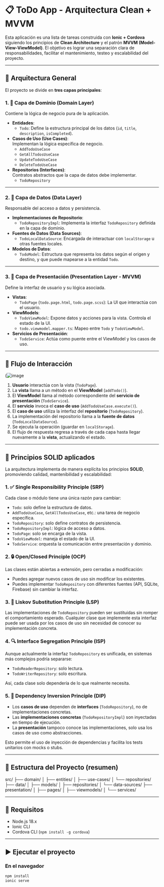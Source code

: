 # 📋 ToDo App - Arquitectura Clean + MVVM

Esta aplicación es una lista de tareas construida con **Ionic + Cordova** siguiendo los principios de **Clean Architecture** y el patrón **MVVM (Model-View-ViewModel)**. El objetivo es lograr una separación clara de responsabilidades, facilitar el mantenimiento, testeo y escalabilidad del proyecto.

---

## 🧱 Arquitectura General

El proyecto se divide en **tres capas principales**:

### 1. 🧠 Capa de Dominio (Domain Layer)

Contiene la lógica de negocio pura de la aplicación.

- **Entidades**:  
  - `Todo`: Define la estructura principal de los datos (`id`, `title`, `description`, `isCompleted`).
- **Casos de Uso (Use Cases)**:  
  Implementan la lógica específica de negocio.
  - `AddTodoUseCase`
  - `GetAllTodosUseCase`
  - `UpdateTodoUseCase`
  - `DeleteTodoUseCase`
- **Repositorios (Interfaces)**:  
  Contratos abstractos que la capa de datos debe implementar.
  - `TodoRepository`

---

### 2. 💾 Capa de Datos (Data Layer)

Responsable del acceso a datos y persistencia.

- **Implementaciones de Repositorio**:
  - `TodoRepositoryImpl`: Implementa la interfaz `TodoRepository` definida en la capa de dominio.
- **Fuentes de Datos (Data Sources)**:
  - `TodoLocalDataSource`: Encargada de interactuar con `localStorage` u otras fuentes locales.
- **Modelos de Datos**:
  - `TodoModel`: Estructura que representa los datos según el origen y destino, y que puede mapearse a la entidad `Todo`.

---

### 3. 🎨 Capa de Presentación (Presentation Layer - MVVM)

Define la interfaz de usuario y su lógica asociada.

- **Vistas**:  
  - `TodoPage` (`todo.page.html`, `todo.page.scss`): La UI que interactúa con el usuario.
- **ViewModels**:  
  - `TodoViewModel`: Expone datos y acciones para la vista. Controla el estado de la UI.
  - `todo.viewmodel.mapper.ts`: Mapeo entre `Todo` y `TodoViewModel`.
- **Servicios de Presentación**:  
  - `TodoService`: Actúa como puente entre el ViewModel y los casos de uso.

---

## 🔁 Flujo de Interacción

(![image](./diagram-flow.png)

1. **Usuario** interactúa con la vista (`TodoPage`).
2. La **vista** llama a un método en el **ViewModel** (`addTodo()`).
3. El **ViewModel** llama al método correspondiente del **servicio de presentación** (`TodoService`).
4. El **servicio** invoca el **caso de uso** (`AddTodoUseCase.execute()`).
5. El **caso de uso** utiliza la interfaz del **repositorio** (`TodoRepository`).
6. La implementación del repositorio llama a la **fuente de datos** (`TodoLocalDataSource`).
7. Se ejecuta la operación (guardar en `localStorage`).
8. El flujo de respuesta regresa a través de cada capa hasta llegar nuevamente a la **vista**, actualizando el estado.

---

## 🧭 Principios SOLID aplicados

La arquitectura implementa de manera explícita los principios **SOLID**, promoviendo calidad, mantenibilidad y escalabilidad:

### 1. ✅ Single Responsibility Principle (SRP)

Cada clase o módulo tiene una única razón para cambiar:

- `Todo`: solo define la estructura de datos.
- `AddTodoUseCase`, `GetAllTodosUseCase`, etc.: una tarea de negocio específica.
- `TodoRepository`: solo define contratos de persistencia.
- `TodoRepositoryImpl`: lógica de acceso a datos.
- `TodoPage`: solo se encarga de la vista.
- `TodoViewModel`: maneja el estado de la UI.
- `TodoService`: orquesta la comunicación entre presentación y dominio.

### 2. 🔒 Open/Closed Principle (OCP)

Las clases están abiertas a extensión, pero cerradas a modificación:

- Puedes agregar nuevos casos de uso sin modificar los existentes.
- Puedes implementar `TodoRepository` con diferentes fuentes (API, SQLite, Firebase) sin cambiar la interfaz.

### 3. 🔄 Liskov Substitution Principle (LSP)

Las implementaciones de `TodoRepository` pueden ser sustituidas sin romper el comportamiento esperado. Cualquier clase que implemente esta interfaz puede ser usada por los casos de uso sin necesidad de conocer su implementación concreta.

### 4. 🔍 Interface Segregation Principle (ISP)

Aunque actualmente la interfaz `TodoRepository` es unificada, en sistemas más complejos podría separarse:

- `TodoReaderRepository`: solo lectura.
- `TodoWriterRepository`: solo escritura.

Así, cada clase solo dependería de lo que realmente necesita.

### 5. 🧩 Dependency Inversion Principle (DIP)

- Los **casos de uso** dependen de **interfaces** (`TodoRepository`), no de implementaciones concretas.
- Las **implementaciones concretas** (`TodoRepositoryImpl`) son inyectadas en tiempo de ejecución.
- La **presentación** tampoco conoce las implementaciones, solo usa los casos de uso como abstracciones.

Esto permite el uso de inyección de dependencias y facilita los tests unitarios con mocks o stubs.

---

## 📁 Estructura del Proyecto (resumen)
src/
├── domain/
│ ├── entities/
│ ├── use-cases/
│ └── repositories/
├── data/
│ ├── models/
│ ├── repositories/
│ └── data-sources/
├── presentation/
│ ├── pages/
│ ├── viewmodels/
│ └── services/


---

## 📌 Requisitos

- Node.js 18.x
- Ionic CLI
- Cordova CLI (`npm install -g cordova`)

---

## ▶️ Ejecutar el proyecto

### En el navegador
```bash
npm install
ionic serve


